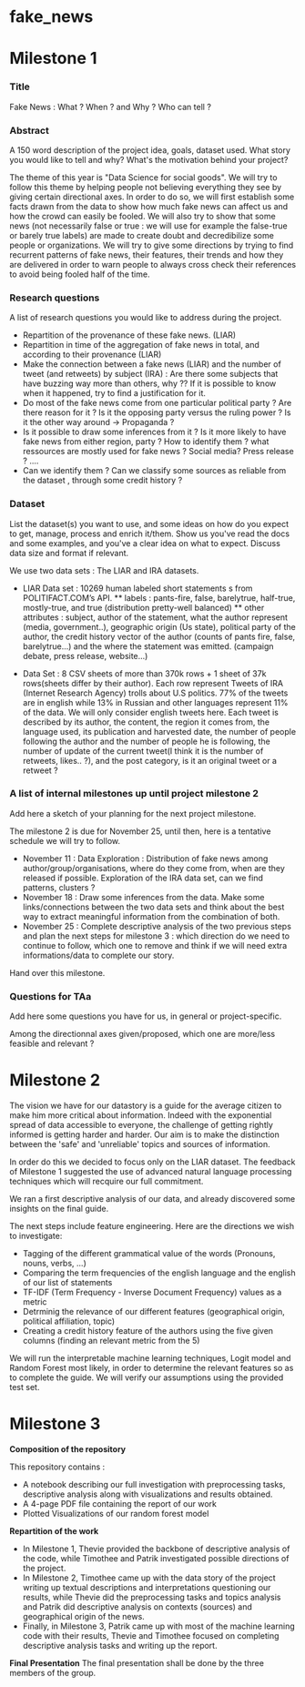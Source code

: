 # fake_news

# Milestone 1

### Title

Fake News : What ? When ? and Why ? Who can tell ?

### Abstract
A 150 word description of the project idea, goals, dataset used. What story you would like to tell and why? What's the motivation behind your project?

The theme of this year is "Data Science for social goods". We will try to follow this theme by helping people not believing everything they see by giving certain directional axes. In order to do so, we will first establish some facts drawn from the data to show how much fake news can affect us and how the crowd can easily be fooled. We will also try to show that some news (not necessarily false or true : we will use for example the false-true or barely true labels) are made to create doubt and decredibilize some people or organizations. We will try to give some directions by trying to find recurrent patterns of fake news, their features, their trends and how they are delivered in order to warn people to always cross check their references to avoid being fooled half of the time. 



### Research questions
A list of research questions you would like to address during the project. 

- Repartition of the provenance of these fake news. (LIAR)
- Repartition in time of the aggregation of fake news in total, and according to their provenance (LIAR)
- Make the connection between a fake news (LIAR) and the number of tweet (and retweets) by subject (IRA) :
Are there some subjects that have buzzing way more than others, why ?? If it is possible to know when it happened, try to find a justification for it.
- Do most of the fake news come from one particular political party ? Are there reason for it ? Is it the opposing party versus the ruling power ? Is it the other way around -> Propaganda ?
- Is it possible to draw some inferences from it ? Is it more likely to have fake news from either region, party ? How to identify them ? what ressources are mostly used for fake news ? Social media? Press release ? ....
- Can we identify them ? Can we classify some sources as reliable from the dataset , through some credit history ?


### Dataset
List the dataset(s) you want to use, and some ideas on how do you expect to get, manage, process and enrich it/them. Show us you've read the docs and some examples, and you've a clear idea on what to expect. Discuss data size and format if relevant.

We use two data sets :  The LIAR and IRA datasets.

- LIAR Data set :
10269 human labeled short statements s from POLITIFACT.COM’s API.
** labels : pants-fire, false, barelytrue, half-true, mostly-true, and true (distribution pretty-well balanced)
** other attributes : subject, author of the statement, what the author represent (media, government..), geographic origin (Us state), political party of the author, the credit history vector of the author (counts of pants fire, false, barelytrue...) and the where the statement was emitted. (campaign debate, press release, website...)

-  Data Set : 
8 CSV sheets of more than 370k rows + 1 sheet of 37k rows(sheets differ by their author). Each row represent Tweets of IRA (Internet Research Agency) trolls about U.S politics. 77% of the tweets are in english while 13% in Russian and other languages represent 11% of the data. We will only consider english tweets here.
Each tweet is described by its author, the content, the region it comes from, the language used, its publication and harvested date, the number of people following the author and the number of people he is following, the number of update of the current tweet(I think it is the number of retweets, likes.. ?), and the post category, is it an original tweet or a retweet ?

### A list of internal milestones up until project milestone 2
Add here a sketch of your planning for the next project milestone.

The milestone 2 is due for November 25, until then, here is a tentative schedule we will try to follow.

- November 11 : Data Exploration : Distribution of fake news among author/group/organisations, where do they come from, when are they released if possible. Exploration of the IRA data set, can we find patterns, clusters ?
- November 18 : Draw some inferences from the data. Make some links/connections between the two data sets and think about the best way to extract meaningful information from the combination of both.
- November 25 : Complete descriptive analysis of the two previous steps and plan the next steps for milestone 3 : which direction do we need to continue to follow, which one to remove and think if we will need extra informations/data to complete our story. 

Hand over this milestone.


### Questions for TAa
Add here some questions you have for us, in general or project-specific.

Among the directionnal axes given/proposed, which one are more/less feasible and relevant ?


# Milestone 2



The vision we have for our datastory is a guide for the average citizen to make him more critical about information. Indeed with the exponential spread of data accessible to everyone, the challenge of getting rightly informed is getting harder and harder. 
Our aim is to make the distinction between the 'safe' and 'unreliable' topics and sources of information.

In order do this we decided to focus only on the LIAR dataset. The feedback of Milestone 1 suggested the use of advanced natural language processing techniques which will recquire our full commitment.

We ran a first descriptive analysis of our data, and already discovered some insights on the final guide.

The next steps include feature engineering.
Here are the directions we wish to investigate: 

  - Tagging of the different grammatical value of the words (Pronouns, nouns, verbs, ...)
  - Comparing the term frequencies of the english language and the english of our list of statements
  - TF-IDF (Term Frequency - Inverse Document Frequency) values as a metric
  - Detrminig the relevance of our different features (geographical origin, political affiliation, topic)
  - Creating a credit history feature of the authors using the five given columns (finding an relevant metric from the 5)
  
We will run the interpretable machine learning techniques, Logit model and Random Forest most likely, in order to determine the relevant features so as to complete the guide.
We will verify our assumptions using the provided test set.

# Milestone 3

**Composition of the repository**

This repository contains : 
  - A notebook describing our full investigation with preprocessing tasks, descriptive analysis along with visualizations and results obtained.
   - A 4-page PDF file containing the report of our work
   - Plotted Visualizations of our random forest model

**Repartition of the work**
  - In Milestone 1, Thevie provided the backbone of descriptive analysis of the code, while  Timothee and Patrik investigated possible  directions of the project. 
  - In Milestone 2, Timothee came up with the data story of the project writing up textual descriptions and interpretations questioning our results, while Thevie did the preprocessing tasks and topics analysis and Patrik did descriptive analysis on contexts (sources) and geographical origin of the news.
  - Finally, in Milestone 3, Patrik came up with most of the machine learning code with their results, Thevie and Timothee focused on completing descriptive analysis tasks and writing up the report.

**Final Presentation**
The final presentation shall be done by the three members of the group.
